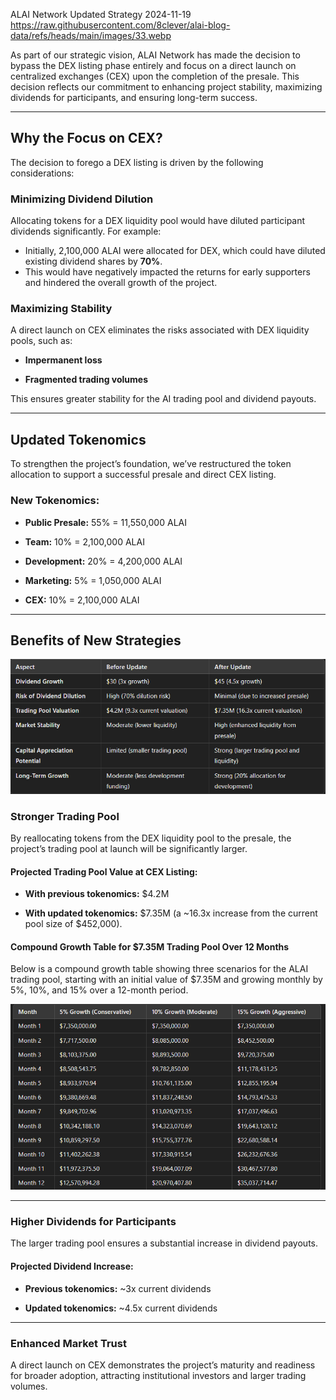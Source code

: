 ALAI Network Updated Strategy
2024-11-19
https://raw.githubusercontent.com/8clever/alai-blog-data/refs/heads/main/images/33.webp


As part of our strategic vision, ALAI Network has made the decision to bypass the DEX listing phase entirely and focus on a direct launch on centralized exchanges (CEX) upon the completion of the presale. This decision reflects our commitment to enhancing project stability, maximizing dividends for participants, and ensuring long-term success.

---

## Why the Focus on CEX?

The decision to forego a DEX listing is driven by the following considerations:

### Minimizing Dividend Dilution
Allocating tokens for a DEX liquidity pool would have diluted participant dividends significantly. For example:
- Initially, 2,100,000 ALAI were allocated for DEX, which could have diluted existing dividend shares by **70%**.
- This would have negatively impacted the returns for early supporters and hindered the overall growth of the project.

### Maximizing Stability

A direct launch on CEX eliminates the risks associated with DEX liquidity pools, such as:

- **Impermanent loss**

- **Fragmented trading volumes**

This ensures greater stability for the AI trading pool and dividend payouts.

---

## Updated Tokenomics

To strengthen the project’s foundation, we’ve restructured the token allocation to support a successful presale and direct CEX listing.

### New Tokenomics:

- **Public Presale:** 55% = 11,550,000 ALAI

- **Team:** 10% = 2,100,000 ALAI

- **Development:** 20% = 4,200,000 ALAI

- **Marketing:** 5% = 1,050,000 ALAI

- **CEX:** 10% = 2,100,000 ALAI

---

## Benefits of New Strategies

![Benefits of New Strategies](https://raw.githubusercontent.com/8clever/alai-blog-data/refs/heads/main/images/1.1.1.webp) 

### Stronger Trading Pool
By reallocating tokens from the DEX liquidity pool to the presale, the project’s trading pool at launch will be significantly larger.

#### Projected Trading Pool Value at CEX Listing:

- **With previous tokenomics:** $4.2M

- **With updated tokenomics:** $7.35M (a ~16.3x increase from the current pool size of $452,000).

#### Compound Growth Table for $7.35M Trading Pool Over 12 Months
Below is a compound growth table showing three scenarios for the ALAI trading pool, starting with an initial value of $7.35M and growing monthly by 5%, 10%, and 15% over a 12-month period.

![$7.35M Trading Pool Over 12 Months](https://raw.githubusercontent.com/8clever/alai-blog-data/refs/heads/main/images/1.1.2.webp) 

---

### Higher Dividends for Participants
The larger trading pool ensures a substantial increase in dividend payouts.

#### Projected Dividend Increase:

- **Previous tokenomics:** ~3x current dividends

- **Updated tokenomics:** ~4.5x current dividends

---

### Enhanced Market Trust
A direct launch on CEX demonstrates the project’s maturity and readiness for broader adoption, attracting institutional investors and larger trading volumes.
